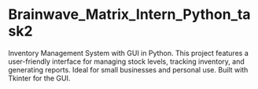 # Brainwave_Matrix_Intern_Python_task2
Inventory Management System with GUI in Python. This project features a user-friendly interface for managing stock levels, tracking inventory, and generating reports. Ideal for small businesses and personal use. Built with Tkinter for the GUI.
